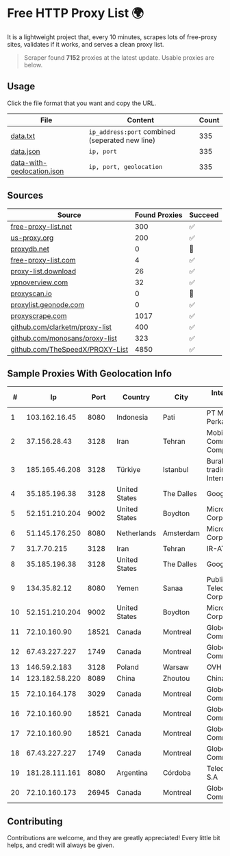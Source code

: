 
# Free HTTP Proxy List 🌍

It is a lightweight project that, every 10 minutes, scrapes lots of free-proxy sites, validates if it works, and serves a clean proxy list.


> Scraper found **7152** proxies at the latest update. Usable proxies are below.

## Usage

Click the file format that you want and copy the URL.


|File|Content|Count|
|----|-------|-----|
|[data.txt](https://raw.githubusercontent.com/themiralay/Proxy-List-World/master/data.txt)|`ip_address:port` combined (seperated new line)|335|
|[data.json](https://raw.githubusercontent.com/themiralay/Proxy-List-World/master/data.json)|`ip, port`|335|
|[data-with-geolocation.json](https://raw.githubusercontent.com/themiralay/Proxy-List-World/master/data-with-geolocation.json)|`ip, port, geolocation`|335|

## Sources

|Source|Found Proxies|Succeed|
|------|-------------|-------|
|[free-proxy-list.net](https://free-proxy-list.net)|300|✅|
|[us-proxy.org](https://www.us-proxy.org)|200|✅|
|[proxydb.net](http://proxydb.net)|0|🚫|
|[free-proxy-list.com](https://free-proxy-list.com/?page=&port=&type%5B%5D=http&type%5B%5D=https&up_time=0&search=Search)|4|✅|
|[proxy-list.download](https://www.proxy-list.download/HTTP)|26|✅|
|[vpnoverview.com](https://vpnoverview.com/privacy/anonymous-browsing/free-proxy-servers)|32|✅|
|[proxyscan.io](https://www.proxyscan.io)|0|🚫|
|[proxylist.geonode.com](https://proxylist.geonode.com/api/proxy-list?limit=300&page=1&sort_by=lastChecked&sort_type=desc&protocols=http,https)|0|✅|
|[proxyscrape.com](https://api.proxyscrape.com/v2/?request=displayproxies&protocol=http&timeout=10000&country=all&ssl=all&anonymity=all)|1017|✅|
|[github.com/clarketm/proxy-list](https://raw.githubusercontent.com/clarketm/proxy-list/master/proxy-list-raw.txt)|400|✅|
|[github.com/monosans/proxy-list](https://raw.githubusercontent.com/monosans/proxy-list/main/proxies/http.txt)|323|✅|
|[github.com/TheSpeedX/PROXY-List](https://raw.githubusercontent.com/TheSpeedX/PROXY-List/master/http.txt)|4850|✅|


## Sample Proxies With Geolocation Info

|#|Ip|Port|Country|City|Internet Service Provider|
|-|--|----|-------|----|-------------------------|
|1|103.162.16.45|8080|Indonesia|Pati|PT Mega Data Perkasa|
|2|37.156.28.43|3128|Iran|Tehran|Mobin Net Communication Company|
|3|185.165.46.208|3128|Türkiye|Istanbul|Burak Buylu trading as BurtiNET Internet Hizmetleri|
|4|35.185.196.38|3128|United States|The Dalles|Google LLC|
|5|52.151.210.204|9002|United States|Boydton|Microsoft Corporation|
|6|51.145.176.250|8080|Netherlands|Amsterdam|Microsoft Corporation|
|7|31.7.70.215|3128|Iran|Tehran|IR-AT|
|8|35.185.196.38|3128|United States|The Dalles|Google LLC|
|9|134.35.82.12|8080|Yemen|Sanaa|Public Telecommunication Corporation|
|10|52.151.210.204|9002|United States|Boydton|Microsoft Corporation|
|11|72.10.160.90|18521|Canada|Montreal|GloboTech Communications|
|12|67.43.227.227|1749|Canada|Montreal|GloboTech Communications|
|13|146.59.2.183|3128|Poland|Warsaw|OVH SAS|
|14|123.182.58.220|8089|China|Zhoutou|China Telecom|
|15|72.10.164.178|3029|Canada|Montreal|GloboTech Communications|
|16|72.10.160.90|18521|Canada|Montreal|GloboTech Communications|
|17|72.10.160.90|18521|Canada|Montreal|GloboTech Communications|
|18|67.43.227.227|1749|Canada|Montreal|GloboTech Communications|
|19|181.28.111.161|8080|Argentina|Córdoba|Telecom Argentina S.A|
|20|72.10.160.173|26945|Canada|Montreal|GloboTech Communications|



## Contributing

Contributions are welcome, and they are greatly appreciated! Every
little bit helps, and credit will always be given.

